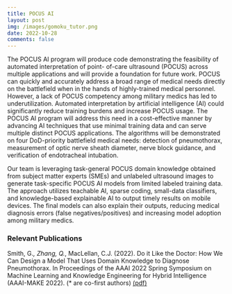```yaml
---
title: POCUS AI
layout: post
img: /images/gomoku_tutor.png
date: 2022-10-28
comments: false
---
```


The POCUS AI program will produce code demonstrating the feasibility of
automated interpretation of point- of-care ultrasound (POCUS) across multiple
applications and will provide a foundation for future work. POCUS can quickly
and accurately address a broad range of medical needs directly on the
battlefield when in the hands of highly-trained medical personnel. However, a
lack of POCUS competency among military medics has led to underutilization.
Automated interpretation by artificial intelligence (AI) could significantly
reduce training burdens and increase POCUS usage. The POCUS AI program will
address this need in a cost-effective manner by advancing AI techniques that
use minimal training data and can serve multiple distinct POCUS applications.
The algorithms will be demonstrated on four DoD-priority battlefield medical
needs: detection of pneumothorax, measurement of optic nerve sheath diameter,
nerve block guidance, and verification of endotracheal intubation. 

Our team is leveraging task-general POCUS domain knowledge obtained from
subject matter experts (SMEs) and unlabeled ultrasound images to generate
task-specific POCUS AI models from limited labeled training data. The approach
utilizes teachable AI, sparse coding, small-data classifiers, and
knowledge-based explainable AI to output timely results on mobile devices. The
final models can also explain their outputs, reducing medical diagnosis errors
(false negatives/positives) and increasing model adoption among military
medics.  

### Relevant Publications

Smith, G.*, Zhang, Q.*, MacLellan, C.J. (2022). Do it Like the Doctor: How We
Can Design a Model That Uses Domain Knowledge to Diagnose Pneumothorax. In
Proceedings of the AAAI 2022 Spring Symposium on Machine Learning and Knowledge
Engineering for Hybrid Intelligence (AAAI-MAKE 2022). (* are co-first authors)
[(pdf)][smith-make-22] [<i class="fab fa-youtube"></i>][smith-make-22-talk]

[smith-make-22-talk]: https://www.youtube.com/watch?v=hKtjlMX9n0c
[smith-make-22]: https://doi.org/10.48550/arXiv.2205.12159
